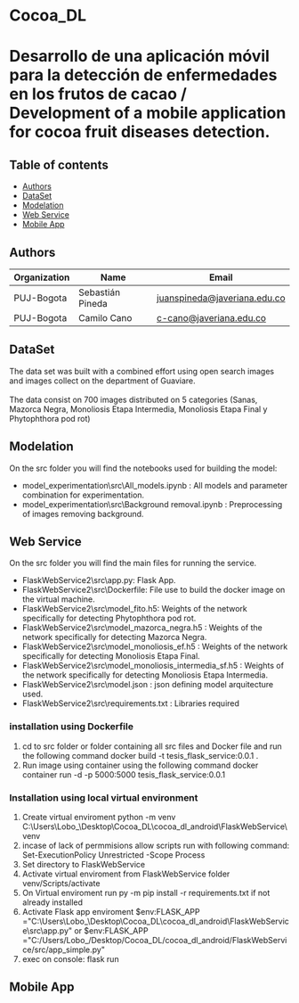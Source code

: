 # Cocoa_DL
# Desarrollo de una aplicación móvil para la detección de enfermedades en los frutos de cacao / Development of a mobile application for cocoa fruit diseases detection.

## Table of contents
* [Authors](#Authors)
* [DataSet](#DataSet)
* [Modelation](#Modelation)
* [Web Service](#Web-Service)
* [Mobile App](#Mobile-App)

## Authors
| Organization   | Name | Email | 
|----------|-------------|-------------|
| PUJ-Bogota | Sebastián Pineda| juanspineda@javeriana.edu.co|
| PUJ-Bogota  |  Camilo Cano | c-cano@javeriana.edu.co |

## DataSet

The data set was built with a combined effort using open search images and images collect on the department of Guaviare.
<br>
<br>
The data consist on 700 images distributed on 5 categories (Sanas, Mazorca Negra, Monoliosis Etapa Intermedia, Monoliosis Etapa Final y Phytophthora pod rot)

## Modelation
On the src folder you will find the notebooks used for building the model:

* model_experimentation\src\All_models.ipynb : All models and parameter combination for experimentation.
* model_experimentation\src\Background removal.ipynb : Preprocessing of images removing background.

## Web Service
On the src folder you will find the main files for running the service.

* FlaskWebService2\src\app.py: Flask App.
* FlaskWebService2\src\Dockerfile: File use to build the docker image on the virtual machine.
* FlaskWebService2\src\model_fito.h5: Weights of the network specifically for detecting Phytophthora pod rot.
* FlaskWebService2\src\model_mazorca_negra.h5 : Weights of the network specifically for detecting Mazorca Negra.
* FlaskWebService2\src\model_monoliosis_ef.h5 : Weights of the network specifically for detecting Monoliosis Etapa Final.
* FlaskWebService2\src\model_monoliosis_intermedia_sf.h5 : Weights of the network specifically for detecting Monoliosis Etapa Intermedia.
* FlaskWebService2\src\model.json : json defining model arquitecture used.
* FlaskWebService2\src\requirements.txt : Libraries required 

### installation using Dockerfile
1. cd to src folder or folder containing all src files and Docker file and run the following command docker build -t tesis_flask_service:0.0.1 .
2. Run image using container using the following  command docker container run -d -p 5000:5000 tesis_flask_service:0.0.1


### Installation using local virtual environment
1. Create virtual enviroment python -m venv C:\Users\Lobo_\Desktop\Cocoa_DL\cocoa_dl_android\FlaskWebService\venv
2. incase of lack of permmisions allow scripts run with following command:
Set-ExecutionPolicy Unrestricted -Scope Process
3. Set directory to FlaskWebService
4. Activate virtual enviroment from FlaskWebService folder venv/Scripts/activate
5. On Virtual enviroment run py -m pip install -r requirements.txt if not already installed
6. Activate Flask app enviroment $env:FLASK_APP ="C:\Users\Lobo_\Desktop\Cocoa_DL\cocoa_dl_android\FlaskWebService\src\app.py"
or $env:FLASK_APP ="C:/Users/Lobo_/Desktop/Cocoa_DL/cocoa_dl_android/FlaskWebService/src/app_simple.py"
7. exec on console: flask run


## Mobile App

